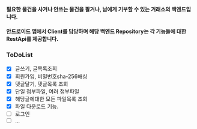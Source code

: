 #### 필요한 물건을 사거나 안쓰는 물건을 팔거나, 남에게 기부할 수 있는 거래소의 백엔드입니다. 
#### 안드로이드 앱에서 Client를 담당하며 해당 백엔드 Repository는 각 기능들에 대한 RestApi를 제공합니다.

### ToDoList

- [x] 글쓰기, 글목록조회
- [x] 회원가입, 비밀번호sha-256해싱
- [x] 댓글달기, 댓글목록 조회
- [x] 단일 첨부파일, 여러 첨부파일
- [x] 해당글에대한 모든 파일목록 조회 
- [x] 파일 다운로드 기능.
- [ ] 로그인
- [ ] ...